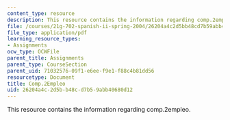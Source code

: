 ```yaml
---
content_type: resource
description: This resource contains the information regarding comp.2empleo.
file: /courses/21g-702-spanish-ii-spring-2004/26204a4c2d5bb48cd7b59abb40680d12_MIT21G_702S04_empleo.pdf
file_type: application/pdf
learning_resource_types:
- Assignments
ocw_type: OCWFile
parent_title: Assignments
parent_type: CourseSection
parent_uid: 71032576-09f1-e6ee-f9e1-f88c4b81dd56
resourcetype: Document
title: Comp.2Empleo
uid: 26204a4c-2d5b-b48c-d7b5-9abb40680d12
---
```

This resource contains the information regarding comp.2empleo.

